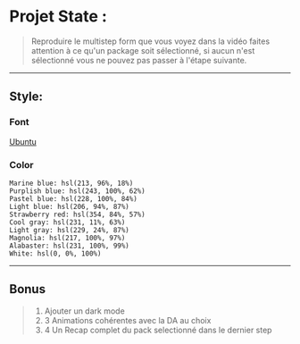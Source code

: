 # Projet State :

> Reproduire le multistep form que vous voyez dans la vidéo
> faites attention à ce qu'un package soit sélectionné, si aucun n'est sélectionné vous ne pouvez pas passer à l'étape suivante.

---

## Style:

### Font

[Ubuntu](https://fonts.google.com/specimen/Ubuntu)

### Color

```
Marine blue: hsl(213, 96%, 18%)
Purplish blue: hsl(243, 100%, 62%)
Pastel blue: hsl(228, 100%, 84%)
Light blue: hsl(206, 94%, 87%)
Strawberry red: hsl(354, 84%, 57%)
Cool gray: hsl(231, 11%, 63%)
Light gray: hsl(229, 24%, 87%)
Magnolia: hsl(217, 100%, 97%)
Alabaster: hsl(231, 100%, 99%)
White: hsl(0, 0%, 100%)
```

---

## Bonus

> 1. Ajouter un dark mode
> 2. 3 Animations cohérentes avec la DA au choix
> 3. 4 Un Recap complet du pack selectionné dans le dernier step
